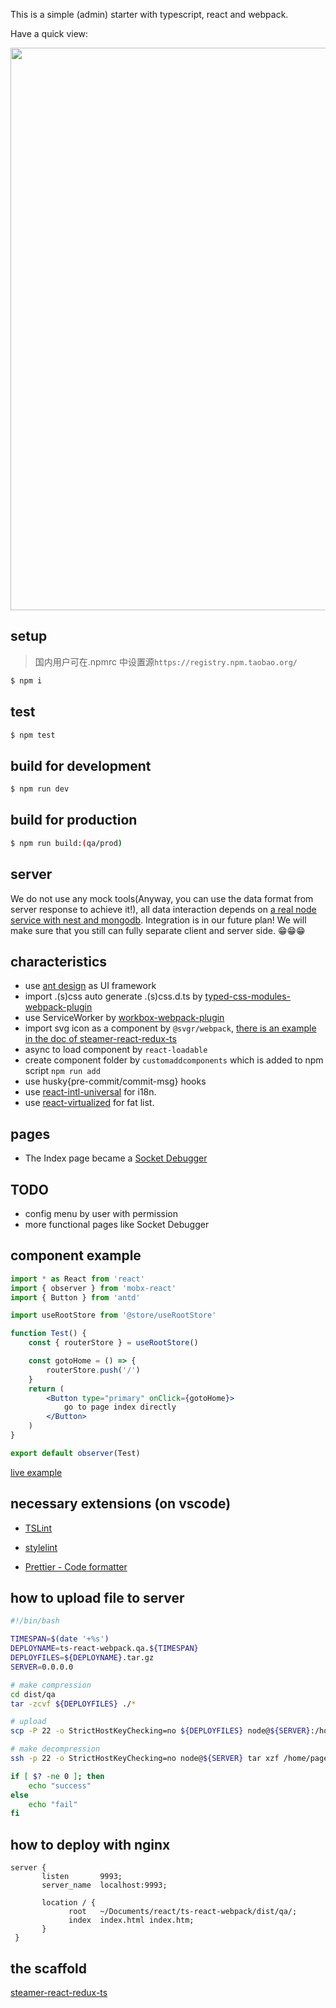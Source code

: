 This is a simple (admin) starter with typescript, react and webpack.

Have a quick view:

<img src="./screenshot.png" width="900">

## setup

> 国内用户可在.npmrc 中设置源`https://registry.npm.taobao.org/`

```bash
$ npm i
```

## test

```bash
$ npm test
```

## build for development

```bash
$ npm run dev
```

## build for production

```bash
$ npm run build:(qa/prod)
```

## server

We do not use any mock tools(Anyway, you can use the data format from server response to achieve it!), all data interaction depends on [a real node service with nest and mongodb](https://github.com/jackple/showcase). Integration is in our future plan! We will make sure that you still can fully separate client and server side. 😁😁😁

## characteristics

-   use [ant design](https://ant.design/index-cn) as UI framework
-   import .(s)css auto generate .(s)css.d.ts by [typed-css-modules-webpack-plugin](https://github.com/dropbox/typed-css-modules-webpack-plugin)
-   use ServiceWorker by [workbox-webpack-plugin](https://developers.google.com/web/tools/workbox/modules/workbox-webpack-plugin)
-   import svg icon as a component by `@svgr/webpack`, [there is an example in the doc of steamer-react-redux-ts](https://github.com/YDJ-FE/steamer-react-ts/blob/master/docs/svg.md)
-   async to load component by `react-loadable`
-   create component folder by `customaddcomponents` which is added to npm script `npm run add`
-   use husky{pre-commit/commit-msg} hooks
-   use [react-intl-universal](https://github.com/alibaba/react-intl-universal) for i18n.
-   use [react-virtualized](https://github.com/bvaughn/react-virtualized) for fat list.

## pages

-   The Index page became a [Socket Debugger](https://starter.jackple.com/#/)

## TODO

-   config menu by user with permission
-   more functional pages like Socket Debugger

## component example

```jsx
import * as React from 'react'
import { observer } from 'mobx-react'
import { Button } from 'antd'

import useRootStore from '@store/useRootStore'

function Test() {
    const { routerStore } = useRootStore()

    const gotoHome = () => {
        routerStore.push('/')
    }
    return (
        <Button type="primary" onClick={gotoHome}>
            go to page index directly
        </Button>
    )
}

export default observer(Test)
```

[live example](https://github.com/YDJ-FE/ts-react-webpack4/blob/master/src/containers/views/Login/index.tsx?1532570619900)

## necessary extensions (on vscode)

-   [TSLint](https://marketplace.visualstudio.com/items?itemName=eg2.tslint)

-   [stylelint](https://marketplace.visualstudio.com/items?itemName=shinnn.stylelint)

-   [Prettier - Code formatter](https://marketplace.visualstudio.com/items?itemName=esbenp.prettier-vscode)

## how to upload file to server

```bash
#!/bin/bash

TIMESPAN=$(date '+%s')
DEPLOYNAME=ts-react-webpack.qa.${TIMESPAN}
DEPLOYFILES=${DEPLOYNAME}.tar.gz
SERVER=0.0.0.0

# make compression
cd dist/qa
tar -zcvf ${DEPLOYFILES} ./*

# upload
scp -P 22 -o StrictHostKeyChecking=no ${DEPLOYFILES} node@${SERVER}:/home/pages/ts-react-webpack/tarfiles

# make decompression
ssh -p 22 -o StrictHostKeyChecking=no node@${SERVER} tar xzf /home/pages/ts-react-webpack/tarfiles/${DEPLOYFILES} -C /home/pages/ts-react-webpack

if [ $? -ne 0 ]; then
    echo "success"
else
    echo "fail"
fi
```

## how to deploy with nginx

```nginx
server {
       listen       9993;
       server_name  localhost:9993;

       location / {
             root   ~/Documents/react/ts-react-webpack/dist/qa/;
             index  index.html index.htm;
       }
 }
```

## the scaffold

[steamer-react-redux-ts](https://github.com/YDJ-FE/steamer-react-redux-ts)
